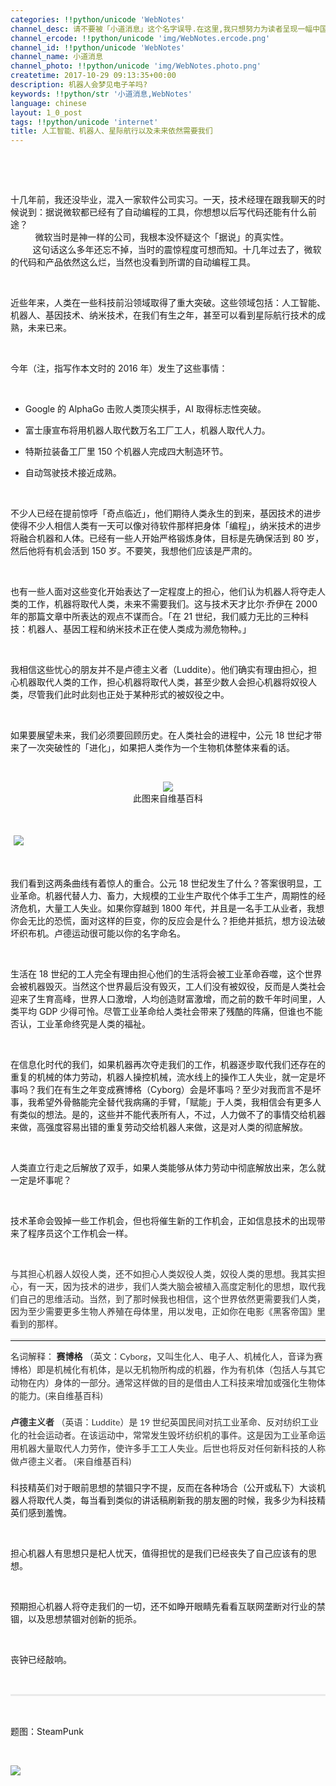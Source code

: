 ```yaml
---
categories: !!python/unicode 'WebNotes'
channel_desc: 请不要被「小道消息」这个名字误导.在这里,我只想努力为读者呈现一幅中国互联网的清明上河图.
channel_ercode: !!python/unicode 'img/WebNotes.ercode.png'
channel_id: !!python/unicode 'WebNotes'
channel_name: 小道消息
channel_photo: !!python/unicode 'img/WebNotes.photo.png'
createtime: 2017-10-29 09:13:35+00:00
description: 机器人会梦见电子羊吗?
keywords: !!python/str '小道消息,WebNotes'
language: chinese
layout: 1_0_post
tags: !!python/unicode 'internet'
title: 人工智能、机器人、星际航行以及未来依然需要我们
---
```

<div class="rich_media_content" id="js_content">
<p>
<span class="author-d-4z65zz66zl57z75zyiz66zfr2fz87zwz89znujenz75zfz86zz85zvsz89zz69zioz87zfz74zz72zz78zxz77zjz72zpz72zorz83zpz66z9">
<br/>
</span>
</p>
<p>
<span class="author-d-4z65zz66zl57z75zyiz66zfr2fz87zwz89znujenz75zfz86zz85zvsz89zz69zioz87zfz74zz72zz78zxz77zjz72zpz72zorz83zpz66z9">
<qqmusic albumurl="/I/R/000rYMQ21IgaIR.jpg" audiourl="http://ws.stream.qqmusic.qq.com/105840193.m4a?fromtag=46" class="res_iframe qqmusic_iframe js_editor_qqmusic" commentid="1943961707" frameborder="0" mid="002uxi041P832C" music_name="Paranoid Android" musicid="105840193" play_length="387000" scrolling="no" singer="Radiohead - OK Computer" src="/cgi-bin/readtemplate?t=tmpl/qqmusic_tmpl&amp;singer=Radiohead%20-%20OK%20Computer&amp;music_name=Paranoid%20Android">
</qqmusic>
</span>
</p>
<p>
<span class="author-d-4z65zz66zl57z75zyiz66zfr2fz87zwz89znujenz75zfz86zz85zvsz89zz69zioz87zfz74zz72zz78zxz77zjz72zpz72zorz83zpz66z9">
<br/>
</span>
</p>
<p>
         十几年前，我还没毕业，混入一家软件公司实习。一天，技术经理在跟我聊天的时候说到：据说微软都已经有了自动编程的工具，你想想以后写代码还能有什么前途？
         <span style="white-space: pre-wrap;">
          微软当时是神一样的公司，我根本没怀疑这个「据说」的真实性。
         </span>
         这句话这么多年还忘不掉，当时的震惊程度可想而知。十几年过去了，微软的代码和产品依然这么烂，当然也没看到所谓的自动编程工具。
        </p>
<p>
<br/>
</p>
<p>
<span class="author-d-4z65zz66zl57z75zyiz66zfr2fz87zwz89znujenz75zfz86zz85zvsz89zz69zioz87zfz74zz72zz78zxz77zjz72zpz72zorz83zpz66z9">
          近些年来，人类在一些科技前沿领域取得了重大突破。这些领域包括：人工智能、机器人、基因技术、纳米技术，在我们有生之年，甚至可以看到星际航行技术的成熟，未来已来。
         </span>
</p>
<p>
<span class="author-d-4z65zz66zl57z75zyiz66zfr2fz87zwz89znujenz75zfz86zz85zvsz89zz69zioz87zfz74zz72zz78zxz77zjz72zpz72zorz83zpz66z9">
<br/>
</span>
</p>
<p>
<span class="author-d-4z65zz66zl57z75zyiz66zfr2fz87zwz89znujenz75zfz86zz85zvsz89zz69zioz87zfz74zz72zz78zxz77zjz72zpz72zorz83zpz66z9">
          今年（注，指写作本文时的 2016 年）发生了这些事情：
         </span>
</p>
<p>
<span class="author-d-4z65zz66zl57z75zyiz66zfr2fz87zwz89znujenz75zfz86zz85zvsz89zz69zioz87zfz74zz72zz78zxz77zjz72zpz72zorz83zpz66z9">
<br/>
</span>
</p>
<ul class="list-paddingleft-2" style="list-style-type: disc;">
<li>
<p>
<span class="author-d-4z65zz66zl57z75zyiz66zfr2fz87zwz89znujenz75zfz86zz85zvsz89zz69zioz87zfz74zz72zz78zxz77zjz72zpz72zorz83zpz66z9">
            Google 的 AlphaGo 击败人类顶尖棋手，AI 取得标志性突破。
           </span>
</p>
</li>
<li>
<p>
           富士康宣布将用机器人取代数万名工厂工人，机器人取代人力。
          </p>
</li>
<li>
<p>
           特斯拉装备工厂里 150 个机器人完成四大制造环节。
           <br/>
</p>
</li>
<li>
<p>
<span class="author-d-4z65zz66zl57z75zyiz66zfr2fz87zwz89znujenz75zfz86zz85zvsz89zz69zioz87zfz74zz72zz78zxz77zjz72zpz72zorz83zpz66z9">
            自动驾驶技术接近成熟。
           </span>
</p>
</li>
</ul>
<p>
<span class="author-d-4z65zz66zl57z75zyiz66zfr2fz87zwz89znujenz75zfz86zz85zvsz89zz69zioz87zfz74zz72zz78zxz77zjz72zpz72zorz83zpz66z9">
<br/>
</span>
</p>
<p>
<span class="author-d-4z65zz66zl57z75zyiz66zfr2fz87zwz89znujenz75zfz86zz85zvsz89zz69zioz87zfz74zz72zz78zxz77zjz72zpz72zorz83zpz66z9">
          不少人已经在提前惊呼「奇点临近」，他们期待人类永生的到来，基因技术的进步使得不少人相信人类有一天可以像对待软件那样把身体「编程」，纳米技术的进步将融合机器和人体。已经有一些人开始严格锻炼身体，目标是先确保活到 80 岁，然后他将有机会活到 150 岁。不要笑，我想他们应该是严肃的。
         </span>
</p>
<p>
<span class="author-d-4z65zz66zl57z75zyiz66zfr2fz87zwz89znujenz75zfz86zz85zvsz89zz69zioz87zfz74zz72zz78zxz77zjz72zpz72zorz83zpz66z9">
<br/>
</span>
</p>
<p>
<span class="author-d-4z65zz66zl57z75zyiz66zfr2fz87zwz89znujenz75zfz86zz85zvsz89zz69zioz87zfz74zz72zz78zxz77zjz72zpz72zorz83zpz66z9">
          也有一些人面对这些变化开始表达了一定程度上的担心，他们认为机器人将夺走人类的工作，机器将取代人类，未来不需要我们。这与技术天才比尔·乔伊在 2000 年的那篇文章中所表达的观点不谋而合。「在 21 世纪，我们威力无比的三种科技：机器人、基因工程和纳米技术正在使人类成为濒危物种。」
         </span>
</p>
<p>
<span class="author-d-4z65zz66zl57z75zyiz66zfr2fz87zwz89znujenz75zfz86zz85zvsz89zz69zioz87zfz74zz72zz78zxz77zjz72zpz72zorz83zpz66z9">
<br/>
</span>
</p>
<p>
         我相信这些忧心的朋友并不是卢德主义者（Luddite）。他们确实有理由担心，担心机器取代人类的工作，担心机器将取代人类，甚至少数人会担心机器将奴役人类，尽管我们此时此刻也正处于某种形式的被奴役之中。
        </p>
<p>
<span class="author-d-4z65zz66zl57z75zyiz66zfr2fz87zwz89znujenz75zfz86zz85zvsz89zz69zioz87zfz74zz72zz78zxz77zjz72zpz72zorz83zpz66z9">
<br/>
</span>
</p>
<p>
<span class="author-d-4z65zz66zl57z75zyiz66zfr2fz87zwz89znujenz75zfz86zz85zvsz89zz69zioz87zfz74zz72zz78zxz77zjz72zpz72zorz83zpz66z9">
          如果要展望未来，我们必须要回顾历史。在人类社会的进程中，公元 18 世纪才带来了一次突破性的「进化」，如果把人类作为一个生物机体整体来看的话。
         </span>
</p>
<p>
<span class="author-d-4z65zz66zl57z75zyiz66zfr2fz87zwz89znujenz75zfz86zz85zvsz89zz69zioz87zfz74zz72zz78zxz77zjz72zpz72zorz83zpz66z9">
<br/>
</span>
</p>
<p style="text-align: center;">
<span class="author-d-4z65zz66zl57z75zyiz66zfr2fz87zwz89znujenz75zfz86zz85zvsz89zz69zioz87zfz74zz72zz78zxz77zjz72zpz72zorz83zpz66z9 gallery">
<img class="" data-ratio="0.7160493827160493" data-s="300,640" data-src="" data-type="png" data-w="972" src="{{ '/img/ow5rEn8QGlEuMldcruNe6LIAPLmibFUK62GfhTdl2ibqNLp1DKJKyImdQYXgYtt8ZAGUhCrcyia2eFBxl6tznkxeg.png' | prepend: site.img | replace: '//','/' }}"/>
<br/>
</span>
<span style="font-size: 14px;">
          此图来自维基百科
         </span>
</p>
<p>
<span class="author-d-4z65zz66zl57z75zyiz66zfr2fz87zwz89znujenz75zfz86zz85zvsz89zz69zioz87zfz74zz72zz78zxz77zjz72zpz72zorz83zpz66z9">
<br/>
</span>
</p>
<p>
<span class="author-d-4z65zz66zl57z75zyiz66zfr2fz87zwz89znujenz75zfz86zz85zvsz89zz69zioz87zfz74zz72zz78zxz77zjz72zpz72zorz83zpz66z9 gallery">
<img class="" data-ratio="0.7" data-src="" data-type="png" data-w="3000" src="{{ '/img/ow5rEn8QGlEuMldcruNe6LIAPLmibFUK6aEqKUuL9DVWSPs3QvZYibjd26aVDiaIRu8iczq2vHKFLXedc067tKPBgg.png' | prepend: site.img | replace: '//','/' }}" style="margin: 5px;max-height: 500px;vertical-align: middle;"/>
</span>
</p>
<p>
<span class="author-d-4z65zz66zl57z75zyiz66zfr2fz87zwz89znujenz75zfz86zz85zvsz89zz69zioz87zfz74zz72zz78zxz77zjz72zpz72zorz83zpz66z9">
<br/>
</span>
</p>
<p>
<span class="author-d-4z65zz66zl57z75zyiz66zfr2fz87zwz89znujenz75zfz86zz85zvsz89zz69zioz87zfz74zz72zz78zxz77zjz72zpz72zorz83zpz66z9">
          我们看到这两条曲线有着惊人的重合。公元 18 世纪发生了什么？答案很明显，工业革命。机器代替人力、畜力，大规模的工业生产取代个体手工生产，周期性的经济危机，大量工人失业。如果你穿越到 1800 年代，并且是一名手工从业者，我想你会无比的恐慌，面对这样的巨变，你的反应会是什么？拒绝并抵抗，想方设法破坏织布机。卢德运动很可能以你的名字命名。
         </span>
</p>
<p>
<span class="author-d-4z65zz66zl57z75zyiz66zfr2fz87zwz89znujenz75zfz86zz85zvsz89zz69zioz87zfz74zz72zz78zxz77zjz72zpz72zorz83zpz66z9">
<br/>
</span>
</p>
<p>
<span class="author-d-4z65zz66zl57z75zyiz66zfr2fz87zwz89znujenz75zfz86zz85zvsz89zz69zioz87zfz74zz72zz78zxz77zjz72zpz72zorz83zpz66z9">
          生活在 18 世纪的工人完全有理由担心他们的生活将会被工业革命吞噬，这个世界会被机器毁灭。当然这个世界最后没有毁灭，工人们没有被奴役，反而是人类社会迎来了生育高峰，世界人口激增，人均创造财富激增，而之前的数千年时间里，人类平均 GDP 少得可怜。尽管工业革命给人类社会带来了残酷的阵痛，但谁也不能否认，工业革命终究是人类的福祉。
         </span>
</p>
<p>
<span class="author-d-4z65zz66zl57z75zyiz66zfr2fz87zwz89znujenz75zfz86zz85zvsz89zz69zioz87zfz74zz72zz78zxz77zjz72zpz72zorz83zpz66z9">
<br/>
</span>
</p>
<p>
         在信息化时代的我们，如果机器再次夺走我们的工作，机器逐步取代我们还存在的重复的机械的体力劳动，机器人操控机械，流水线上的操作工人失业，就一定是坏事吗？我们在有生之年变成赛博格（Cyborg）会是坏事吗？至少对我而言不是坏事，我希望外骨骼能完全替代我病痛的手臂，「赋能」于人类，我相信会有更多人有类似的想法。是的，这些并不能代表所有人，不过，人力做不了的事情交给机器来做，高强度容易出错的重复劳动交给机器人来做，这是对人类的彻底解放。
        </p>
<p>
<span class="author-d-4z65zz66zl57z75zyiz66zfr2fz87zwz89znujenz75zfz86zz85zvsz89zz69zioz87zfz74zz72zz78zxz77zjz72zpz72zorz83zpz66z9">
<br/>
</span>
</p>
<p>
<span class="author-d-4z65zz66zl57z75zyiz66zfr2fz87zwz89znujenz75zfz86zz85zvsz89zz69zioz87zfz74zz72zz78zxz77zjz72zpz72zorz83zpz66z9">
          人类直立行走之后解放了双手，如果人类能够从体力劳动中彻底解放出来，怎么就一定是坏事呢？
         </span>
</p>
<p>
<span class="author-d-4z65zz66zl57z75zyiz66zfr2fz87zwz89znujenz75zfz86zz85zvsz89zz69zioz87zfz74zz72zz78zxz77zjz72zpz72zorz83zpz66z9">
<br/>
</span>
</p>
<p>
<span class="author-d-4z65zz66zl57z75zyiz66zfr2fz87zwz89znujenz75zfz86zz85zvsz89zz69zioz87zfz74zz72zz78zxz77zjz72zpz72zorz83zpz66z9">
          技术革命会毁掉一些工作机会，但也将催生新的工作机会，正如信息技术的出现带来了程序员这个工作机会一样。
         </span>
</p>
<p>
<span style="color: rgb(51, 51, 51);font-family: Lato, Helvetica, Arial, freesans, clean, sans-serif;">
<br/>
</span>
</p>
<p>
<span style="color: rgb(51, 51, 51);font-family: Lato, Helvetica, Arial, freesans, clean, sans-serif;">
          与其担心机器人奴役人类，还不如担心人类奴役人类，奴役人类的思想。我其实担心，有一天，因为技术的进步，我们人类大脑会被植入高度定制化的思想，取代我们自己的思维活动。当然，到了那时候我也相信，这个世界依然更需要我们人类，因为至少需要更多生物人养殖在母体里，用以发电，正如你在电影《黑客帝国》里看到的那样。
         </span>
<br/>
</p>
<hr style="font-family: Lato, Helvetica, Arial, freesans, clean, sans-serif;border-right-width: 0px;border-bottom-width: 0px;border-left-width: 0px;border-top-style: solid;border-top-color: rgb(234, 234, 234);height: 1px;margin-top: 1em;margin-bottom: 1em;color: rgb(51, 51, 51);white-space: normal;"/>
<p style="font-family: Lato, Helvetica, Arial, freesans, clean, sans-serif;border: 0px;margin-top: 1em;margin-bottom: 1.5em;outline: 0px;line-height: 1.5em;color: rgb(51, 51, 51);white-space: normal;">
         名词解释：
         <span style="color: rgb(37, 37, 37);font-weight: 600;">
          赛博格
         </span>
         （英文：Cyborg，又叫生化人、电子人、机械化人，音译为赛博格）即是机械化有机体，是以无机物所构成的机器，作为有机体（包括人与其它动物在内）身体的一部分。通常这样做的目的是借由人工科技来增加或强化生物体的能力。(来自维基百科)
        </p>
<p style="font-family: Lato, Helvetica, Arial, freesans, clean, sans-serif;border: 0px;margin-top: 1em;margin-bottom: 1.5em;outline: 0px;line-height: 1.5em;color: rgb(51, 51, 51);white-space: normal;">
<strong>
          卢德主义者
         </strong>
         （英语：Luddite）是 19 世纪英国民间对抗工业革命、反对纺织工业化的社会运动者。在该运动中，常常发生毁坏纺织机的事件。这是因为工业革命运用机器大量取代人力劳作，使许多手工工人失业。后世也将反对任何新科技的人称做卢德主义者。
         <span style="color: rgb(51, 51, 51);font-family: Lato, Helvetica, Arial, freesans, clean, sans-serif;">
          (来自维基百科)
         </span>
</p>
<p style="white-space: normal;">
         科技精英们对于眼前思想的禁锢只字不提，反而在各种场合（公开或私下）大谈机器人将取代人类，每当看到类似的讲话稿刷新我的朋友圈的时候，我多少为科技精英们感到羞愧。
        </p>
<p style="white-space: normal;">
<br/>
</p>
<p style="white-space: normal;">
         担心机器人有思想只是杞人忧天，值得担忧的是我们已经丧失了自己应该有的思想。
        </p>
<p style="white-space: normal;">
<br/>
</p>
<p style="white-space: normal;">
         预期担心机器人将夺走我们的一切，还不如睁开眼睛先看看互联网垄断对行业的禁锢，以及思想禁锢对创新的扼杀。
        </p>
<p style="white-space: normal;">
<br/>
</p>
<p style="white-space: normal;">
         丧钟已经敲响。
        </p>
<p style="white-space: normal;">
<br/>
</p>
<hr style="margin-top: 1em;margin-bottom: 1em;white-space: normal;max-width: 100%;font-family: Lato, Helvetica, Arial, freesans, clean, sans-serif;border-right-width: 0px;border-bottom-width: 0px;border-left-width: 0px;border-top-style: solid;border-top-color: rgb(234, 234, 234);height: 1px;color: rgb(51, 51, 51);font-size: 15px;box-sizing: border-box !important;word-wrap: break-word !important;"/>
<p style="white-space: normal;">
<br/>
</p>
<p>
         题图：SteamPunk
        </p>
<p>
<br/>
</p>
<p>
<img class="" data-copyright="0" data-ratio="1" data-s="300,640" data-src="" data-type="jpeg" data-w="1152" src="{{ '/img/ow5rEn8QGlFroWzicpuXcmP4SXJB8dgTxicFibxQ00HibkMdlHqC3NhLs3BicrmmWMmWMsN5Fd9Eqr3BErrFiaiaJbKuw.jpeg' | prepend: site.img | replace: '//','/' }}" style=""/>
</p>
<p>
<br/>
</p>
</div>